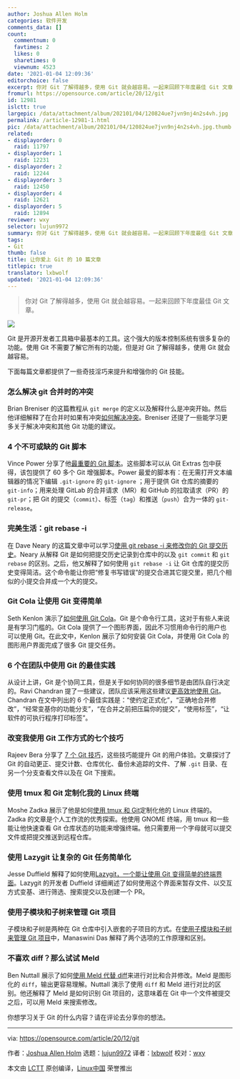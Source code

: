 ```yaml
---
author: Joshua Allen Holm
categories: 软件开发
comments_data: []
count:
  commentnum: 0
  favtimes: 2
  likes: 0
  sharetimes: 0
  viewnum: 4523
date: '2021-01-04 12:09:36'
editorchoice: false
excerpt: 你对 Git 了解得越多，使用 Git 就会越容易。一起来回顾下年度最佳 Git 文章。
fromurl: https://opensource.com/article/20/12/git
id: 12981
islctt: true
largepic: /data/attachment/album/202101/04/120824ue7jvn9nj4n2s4vh.jpg
permalink: /article-12981-1.html
pic: /data/attachment/album/202101/04/120824ue7jvn9nj4n2s4vh.jpg.thumb.jpg
related:
- displayorder: 0
  raid: 11797
- displayorder: 1
  raid: 12231
- displayorder: 2
  raid: 12244
- displayorder: 3
  raid: 12450
- displayorder: 4
  raid: 12621
- displayorder: 5
  raid: 12894
reviewer: wxy
selector: lujun9972
summary: 你对 Git 了解得越多，使用 Git 就会越容易。一起来回顾下年度最佳 Git 文章。
tags:
- Git
thumb: false
title: 让你爱上 Git 的 10 篇文章
titlepic: true
translator: lxbwolf
updated: '2021-01-04 12:09:36'
---
```



> 
> 你对 Git 了解得越多，使用 Git 就会越容易。一起来回顾下年度最佳 Git 文章。
> 
> 
> 


![](/data/attachment/album/202101/04/120824ue7jvn9nj4n2s4vh.jpg)


Git 是开源开发者工具箱中最基本的工具。这个强大的版本控制系统有很多复杂的功能。使用 Git 不需要了解它所有的功能，但是对 Git 了解得越多，使用 Git 就会越容易。


下面每篇文章都提供了一些奇技淫巧来提升和增强你的 Git 技能。


### 怎么解决 git 合并时的冲突


Brian Breniser 的这篇教程从 `git merge` 的定义以及解释什么是冲突开始。然后他详细解释了在合并时如果有冲突[如何解决冲突](https://opensource.com/article/20/4/git-merge-conflict)。Breniser 还提了一些能学习更多关于解决冲突和其他 Git 功能的建议。


### 4 个不可或缺的 Git 脚本


Vince Power 分享了他[最重要的 Git 脚本](/article-12180-1.html)。这些脚本可以从 Git Extras 包中获得，该包提供了 60 多个 Git 增强脚本。Power 最爱的脚本有：在无需打开文本编辑器的情况下编辑 `.git-ignore` 的 `git-ignore` ；用于提供 Git 仓库的摘要的 `git-info`；用来处理 GitLab 的合并请求（MR）和 GitHub 的拉取请求（PR）的 `git-pr`；把 Git 的提交（`commit`）、标签（`tag`）和推送（`push`）合为一体的 `git-release`。


### 完美生活：git rebase -i


在 Dave Neary 的这篇文章中可以学习[使用 git rebase -i 来修改你的 Git 提交历史](/article-12231-1.html)。Neary 从解释 Git 是如何把提交历史记录到仓库中的以及 `git commit` 和 `git rebase` 的区别。之后，他又解释了如何使用 `git rebase -i` 让 Git 仓库的提交历史变得简洁。这个命令能让你把“修复书写错误”的提交合进其它提交里，把几个相似的小提交合并成一个大的提交。


### Git Cola 让使用 Git 变得简单


Seth Kenlon 演示了[如何使用 Git Cola](https://opensource.com/article/20/3/git-cola)。Git 是个命令行工具，这对于有些人来说是有学习门槛的。Git Cola 提供了一个图形界面，因此不习惯用命令行的用户也可以使用 Git。在此文中，Kenlon 展示了如何安装 Git Cola，并使用 Git Cola 的图形用户界面完成了很多 Git 提交任务。


### 6 个在团队中使用 Git 的最佳实践


从设计上讲，Git 是个协同工具，但是关于如何协同的很多细节是由团队自行决定的。Ravi Chandran 提了一些建议，团队应该采用这些建议[更高效地使用 Git](/article-12621-1.html)。Chandran 在文中列出的 6 个最佳实践是：“使约定正式化”，“正确地合并修改”，“经常变基你的功能分支”，“在合并之前把压扁你的提交”，“使用标签”，“让软件的可执行程序打印标签”。


### 改变我使用 Git 工作方式的七个技巧


Rajeev Bera 分享了 [7 个 Git 技巧](/article-12894-1.html)，这些技巧能提升 Git 的用户体验。文章探讨了 Git 的自动更正、提交计数、仓库优化、备份未追踪的文件、了解 `.git` 目录、在另一个分支查看文件以及在 Git 下搜索。


### 使用 tmux 和 Git 定制化我的 Linux 终端


Moshe Zadka 展示了他是如何[使用 tmux 和 Git](/article-12450-1.html)定制化他的 Linux 终端的。Zadka 的文章是个人工作流的优秀探索。他使用 GNOME 终端，用 tmux 和一些能让他快速查看 Git 仓库状态的功能来增强终端。他只需要用一个字母就可以提交文件或把提交推送到远程仓库。


### 使用 Lazygit 让复杂的 Git 任务简单化


Jesse Duffield 解释了如何使用[Lazygit，一个能让使用 Git 变得简单的终端界面](https://opensource.com/article/20/3/lazygit)。Lazygit 的开发者 Duffield 详细阐述了如何使用这个界面来暂存文件、以交互方式变基、进行筛选、搜索提交以及创建一个 PR。


### 使用子模块和子树来管理 Git 项目


子模块和子树是两种在 Git 仓库中引入嵌套的子项目的方式。在[使用子模块和子树来管理 Git 项目](/article-12244-1.html)中，Manaswini Das 解释了两个选项的工作原理和区别。


### 不喜欢 diff？那么试试 Meld


Ben Nuttall 展示了如何[使用 Meld 代替 diff](/article-12067-1.html)来进行对比和合并修改。Meld 是图形化的 `diff`，输出更容易理解。Nuttall 演示了使用 `diff` 和 Meld 进行对比的区别。他还解释了 Meld 是如何识别 Git 项目的，这意味着在 Git 中一个文件被提交之后，可以用 Meld 来搜索修改。


你想学习关于 Git 的什么内容？请在评论去分享你的想法。




---


via: <https://opensource.com/article/20/12/git>


作者：[Joshua Allen Holm](https://opensource.com/users/holmja) 选题：[lujun9972](https://github.com/lujun9972) 译者：[lxbwolf](https://github.com/lxbwolf) 校对：[wxy](https://github.com/wxy)


本文由 [LCTT](https://github.com/LCTT/TranslateProject) 原创编译，[Linux中国](https://linux.cn/) 荣誉推出
